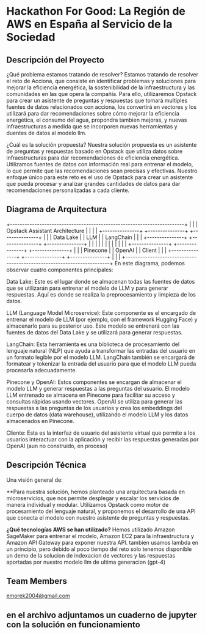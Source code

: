 # Hackathon For Good: La Región de AWS en España al Servicio de la Sociedad


## Descripción del Proyecto

¿Qué problema estamos tratando de resolver?
Estamos tratando de resolver el reto de Acciona, que consiste en identificar problemas y soluciones para mejorar la eficiencia energética, la sostenibilidad de la infraestructura y las comunidades en las que opera la compañía. Para ello, utilizaremos Opstack para crear un asistente de preguntas y respuestas que tomará multiples fuentes de datos relacionados con acciona, los convertirá en vectores y los utilizará para dar recomendaciones sobre cómo mejorar la eficiencia energética, el consumo del agua, propondra tambien mejoras, y nuevas infraestructuras a medida que se incorporen nuevas herramientas y duentes de datos al modelo llm.

¿Cuál es la solución propuesta?
Nuestra solución propuesta es un asistente de preguntas y respuestas basado en Opstack que utiliza datos sobre infraestructuras para dar recomendaciones de eficiencia energética. Utilizamos fuentes de datos con información real para entrenar el modelo, lo que permite que las recomendaciones sean precisas y efectivas. Nuestro enfoque único para este reto es el uso de Opstack para crear un asistente que pueda procesar y analizar grandes cantidades de datos para dar recomendaciones personalizadas a cada cliente.
## Diagrama de Arquitectura
+-----------------------------------------------------------------------+
|                                                                       |
|                      Opstack Assistant Architecture                   |
|                                                                       |
|  +---------------+  +---------------+  +---------------+             |
|  |   Data Lake   |  |     LLM       |  |   LangChain   |             |
|  +---------------+  +---------------+  +---------------+             |
|            |                |                |                        |
|            |                |                |                        |
|  +---------------+  +---------------+  +---------------+             |
|  |   Pinecone    |  |    OpenAI     |  |    Client     |             |
|  +---------------+  +---------------+  +---------------+             |
|                                                                       |
+-----------------------------------------------------------------------+
En este diagrama, podemos observar cuatro componentes principales:

Data Lake: Este es el lugar donde se almacenan todas las fuentes de datos que se utilizarán para entrenar el modelo de LLM y para generar respuestas. Aquí es donde se realiza la preprocesamiento y limpieza de los datos.

LLM (Language Model Microservice): Este componente es el encargado de entrenar el modelo de LLM (por ejemplo, con el framework Hugging Face) y almacenarlo para su posterior uso. Este modelo se entrenará con las fuentes de datos del Data Lake y se utilizará para generar respuestas.

LangChain: Esta herramienta es una biblioteca de procesamiento del lenguaje natural (NLP) que ayuda a transformar las entradas del usuario en un formato legible por el modelo LLM. LangChain también se encargará de formatear y tokenizar la entrada del usuario para que el modelo LLM pueda procesarla adecuadamente.

Pinecone y OpenAI: Estos componentes se encargan de almacenar el modelo LLM y generar respuestas a las preguntas del usuario. El modelo LLM entrenado se almacena en Pinecone para facilitar su acceso y consultas rápidas usando vectores. OpenAI se utiliza para generar las respuestas a las preguntas de los usuarios y crea los embeddings del cuerpo de datos (data warehouse), utilizando el modelo LLM y los datos almacenados en Pinecone.

Cliente: Esta es la interfaz de usuario del asistente virtual que permite a los usuarios interactuar con la aplicación y recibir las respuestas generadas por OpenAI (aun no construido, en proceso)

## Descripción Técnica

Una visión general de:

**Para nuestra solución, hemos planteado una arquitectura basada en microservicios, que nos permite desplegar y escalar los servicios de manera individual y modular. Utilizamos Opstack como motor de procesamiento del lenguaje natural, y proponemos el desarrollo de  una API que conecta el modelo con nuestro asistente de preguntas y respuestas.

**¿Qué tecnologías AWS se han utilizado?**
Hemos utilizado Amazon SageMaker para entrenar el modelo, Amazon EC2 para la infraestructura y Amazon API Gateway para exponer nuestra API.
tambien usamos lambda en un principio, pero debido al poco tiempo del reto solo tenemos disponible un demo de la solucion de indexacion de vectores y las respuestas aportadas por nuestro modelo llm de ultima generacion (gpt-4)

## Team Members
emorek2004@gmail.com
 
## en el archivo adjuntamos un cuaderno de jupyter con la solución en funcionamiento
